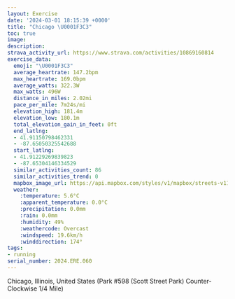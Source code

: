 ```yaml
---
layout: Exercise
date: '2024-03-01 18:15:39 +0000'
title: "Chicago \U0001F3C3"
toc: true
image:
description:
strava_activity_url: https://www.strava.com/activities/10869160814
exercise_data:
  emoji: "\U0001F3C3"
  average_heartrate: 147.2bpm
  max_heartrate: 169.0bpm
  average_watts: 322.3W
  max_watts: 496W
  distance_in_miles: 2.02mi
  pace_per_mile: 7m24s/mi
  elevation_high: 181.4m
  elevation_low: 180.1m
  total_elevation_gain_in_feet: 0ft
  end_latlng:
  - 41.91150798462331
  - -87.65050325542688
  start_latlng:
  - 41.91229269839823
  - -87.65304146334529
  similar_activities_count: 86
  similar_activities_trend: 0
  mapbox_image_url: https://api.mapbox.com/styles/v1/mapbox/streets-v11/static/path-5+787af2-1.0(g%7Bx~Fpl~uOAiCPc%40Ca%40n%40aAh%40gARqABk%40Ag%40DMPYC_ABAZ%3F%40EAOEwDA_F%3F_CEcBDsAEiC%40c%40CWBOFKDCZBbA%3FVFFFDjAEhC%40%60%40DXFLXVJBpAGb%40QLSDO%3FUA%7BAEuAKUOQKCUCS%3FaALOLOZANBj%40A%7CBBVDLTTPDbBINKLQHY%3FUEoBE%7B%40M%5BIKKGs%40%40u%40JMDIJO%5C%40%60AAjABl%40HVLRNJRBxAKNKLQDO%40SGsDIUOQSIUAg%40Bi%40HQLKTC%5E%40fB%40z%40H%5ELNPH%7C%40%40XARENKLOFO%3FSEiDEYGOOO%5BIKAi%40Dw%40AKAc%40MgBDIDCF%3FPFjAH%60HChC%40%7CB%3FlADfBKhAGHS%3F%40VAf%40BbA),pin-s-s+e5b22e(-87.65145,41.91172),pin-s-f+89ae00(-87.64886999999993,41.91099999999997)/auto/800x800?access_token=pk.eyJ1Ijoiam9zaGJlY2ttYW4iLCJhIjoiY205eWR2aDd1MWZ6djJrbXc4a3M0bWZleiJ9.XiG9OWkNcZk2QzjJbxLB4A
  weather:
    :temperature: 5.6°C
    :apparent_temperature: 0.0°C
    :precipitation: 0.0mm
    :rain: 0.0mm
    :humidity: 49%
    :weathercode: Overcast
    :windspeed: 19.6km/h
    :winddirection: 174°
tags:
- running
serial_number: 2024.ERE.060
---
```

Chicago, Illinois, United States (Park #598 (Scott Street Park) Counter-Clockwise 1/4 Mile)
